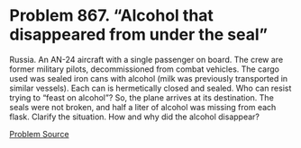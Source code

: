 # Problem 867. “Alcohol that disappeared from under the seal”

Russia. An AN-24 aircraft with a single passenger on board. The crew are former military pilots, decommissioned from combat vehicles. The cargo used was sealed iron cans with alcohol (milk was previously transported in similar vessels). Each can is hermetically closed and sealed. Who can resist trying to “feast on alcohol”? So, the plane arrives at its destination. The seals were not broken, and half a liter of alcohol was missing from each flask. Clarify the situation. How and why did the alcohol disappear?

[Problem Source](https://www.trizland.ru/tasks/1731/)